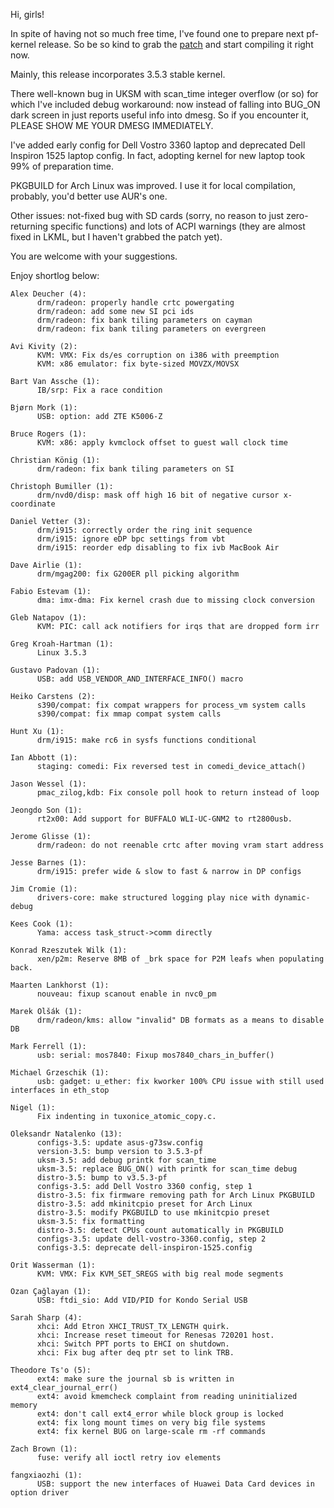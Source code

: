 Hi, girls!  
  
In spite of having not so much free time, I've found one to prepare next pf-
kernel release. So be so kind to grab the
[patch](http://pf.natalenko.name/sources/3.5/patch-3.5.3-pf.bz2) and start
compiling it right now.  
  
Mainly, this release incorporates 3.5.3 stable kernel.  
  
There well-known bug in UKSM with scan_time integer overflow (or so) for which
I've included debug workaround: now instead of falling into BUG_ON dark screen
in just reports useful info into dmesg. So if you encounter it, PLEASE SHOW ME
YOUR DMESG IMMEDIATELY.  
  
I've added early config for Dell Vostro 3360 laptop and deprecated Dell
Inspiron 1525 laptop config. In fact, adopting kernel for new laptop took 99%
of preparation time.  
  
PKGBUILD for Arch Linux was improved. I use it for local compilation,
probably, you'd better use AUR's one.  
  
Other issues: not-fixed bug with SD cards (sorry, no reason to just zero-
returning specific functions) and lots of ACPI warnings (they are almost fixed
in LKML, but I haven't grabbed the patch yet).  
  
You are welcome with your suggestions.  
  
Enjoy shortlog below:  
  

    
    
    Alex Deucher (4):  
          drm/radeon: properly handle crtc powergating  
          drm/radeon: add some new SI pci ids  
          drm/radeon: fix bank tiling parameters on cayman  
          drm/radeon: fix bank tiling parameters on evergreen  
      
    Avi Kivity (2):  
          KVM: VMX: Fix ds/es corruption on i386 with preemption  
          KVM: x86 emulator: fix byte-sized MOVZX/MOVSX  
      
    Bart Van Assche (1):  
          IB/srp: Fix a race condition  
      
    Bjørn Mork (1):  
          USB: option: add ZTE K5006-Z  
      
    Bruce Rogers (1):  
          KVM: x86: apply kvmclock offset to guest wall clock time  
      
    Christian König (1):  
          drm/radeon: fix bank tiling parameters on SI  
      
    Christoph Bumiller (1):  
          drm/nvd0/disp: mask off high 16 bit of negative cursor x-coordinate  
      
    Daniel Vetter (3):  
          drm/i915: correctly order the ring init sequence  
          drm/i915: ignore eDP bpc settings from vbt  
          drm/i915: reorder edp disabling to fix ivb MacBook Air  
      
    Dave Airlie (1):  
          drm/mgag200: fix G200ER pll picking algorithm  
      
    Fabio Estevam (1):  
          dma: imx-dma: Fix kernel crash due to missing clock conversion  
      
    Gleb Natapov (1):  
          KVM: PIC: call ack notifiers for irqs that are dropped form irr  
      
    Greg Kroah-Hartman (1):  
          Linux 3.5.3  
      
    Gustavo Padovan (1):  
          USB: add USB_VENDOR_AND_INTERFACE_INFO() macro  
      
    Heiko Carstens (2):  
          s390/compat: fix compat wrappers for process_vm system calls  
          s390/compat: fix mmap compat system calls  
      
    Hunt Xu (1):  
          drm/i915: make rc6 in sysfs functions conditional  
      
    Ian Abbott (1):  
          staging: comedi: Fix reversed test in comedi_device_attach()  
      
    Jason Wessel (1):  
          pmac_zilog,kdb: Fix console poll hook to return instead of loop  
      
    Jeongdo Son (1):  
          rt2x00: Add support for BUFFALO WLI-UC-GNM2 to rt2800usb.  
      
    Jerome Glisse (1):  
          drm/radeon: do not reenable crtc after moving vram start address  
      
    Jesse Barnes (1):  
          drm/i915: prefer wide & slow to fast & narrow in DP configs  
      
    Jim Cromie (1):  
          drivers-core: make structured logging play nice with dynamic-debug  
      
    Kees Cook (1):  
          Yama: access task_struct->comm directly  
      
    Konrad Rzeszutek Wilk (1):  
          xen/p2m: Reserve 8MB of _brk space for P2M leafs when populating back.  
      
    Maarten Lankhorst (1):  
          nouveau: fixup scanout enable in nvc0_pm  
      
    Marek Olšák (1):  
          drm/radeon/kms: allow "invalid" DB formats as a means to disable DB  
      
    Mark Ferrell (1):  
          usb: serial: mos7840: Fixup mos7840_chars_in_buffer()  
      
    Michael Grzeschik (1):  
          usb: gadget: u_ether: fix kworker 100% CPU issue with still used interfaces in eth_stop  
      
    Nigel (1):  
          Fix indenting in tuxonice_atomic_copy.c.  
      
    Oleksandr Natalenko (13):  
          configs-3.5: update asus-g73sw.config  
          version-3.5: bump version to 3.5.3-pf  
          uksm-3.5: add debug printk for scan_time  
          uksm-3.5: replace BUG_ON() with printk for scan_time debug  
          distro-3.5: bump to v3.5.3-pf  
          configs-3.5: add Dell Vostro 3360 config, step 1  
          distro-3.5: fix firmware removing path for Arch Linux PKGBUILD  
          distro-3.5: add mkinitcpio preset for Arch Linux  
          distro-3.5: modify PKGBUILD to use mkinitcpio preset  
          uksm-3.5: fix formatting  
          distro-3.5: detect CPUs count automatically in PKGBUILD  
          configs-3.5: update dell-vostro-3360.config, step 2  
          configs-3.5: deprecate dell-inspiron-1525.config  
      
    Orit Wasserman (1):  
          KVM: VMX: Fix KVM_SET_SREGS with big real mode segments  
      
    Ozan Çağlayan (1):  
          USB: ftdi_sio: Add VID/PID for Kondo Serial USB  
      
    Sarah Sharp (4):  
          xhci: Add Etron XHCI_TRUST_TX_LENGTH quirk.  
          xhci: Increase reset timeout for Renesas 720201 host.  
          xhci: Switch PPT ports to EHCI on shutdown.  
          xhci: Fix bug after deq ptr set to link TRB.  
      
    Theodore Ts'o (5):  
          ext4: make sure the journal sb is written in ext4_clear_journal_err()  
          ext4: avoid kmemcheck complaint from reading uninitialized memory  
          ext4: don't call ext4_error while block group is locked  
          ext4: fix long mount times on very big file systems  
          ext4: fix kernel BUG on large-scale rm -rf commands  
      
    Zach Brown (1):  
          fuse: verify all ioctl retry iov elements  
      
    fangxiaozhi (1):  
          USB: support the new interfaces of Huawei Data Card devices in option driver

